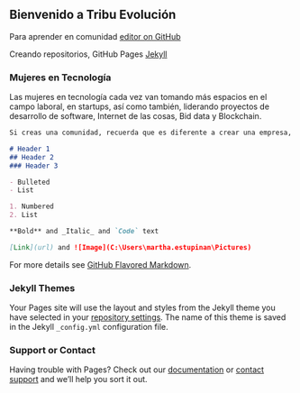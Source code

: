 ## Bienvenido a Tribu Evolución

Para aprender en comunidad [editor on GitHub](https://github.com/marthaisabel/marthaisabel.github.io/edit/master/index.md)

Creando repositorios, GitHub Pages [Jekyll](https://jekyllrb.com/)

### Mujeres en Tecnología

Las mujeres en tecnología cada vez van tomando más espacios en el campo laboral, en startups, así como también, liderando proyectos de desarrollo de software, Internet de las cosas, Bid data y Blockchain.

```markdown
Si creas una comunidad, recuerda que es diferente a crear una empresa, aunque te parezca que es lo mismo.

# Header 1
## Header 2
### Header 3

- Bulleted
- List

1. Numbered
2. List

**Bold** and _Italic_ and `Code` text

[Link](url) and ![Image](C:\Users\martha.estupinan\Pictures)
```

For more details see [GitHub Flavored Markdown](https://guides.github.com/features/mastering-markdown/).

### Jekyll Themes

Your Pages site will use the layout and styles from the Jekyll theme you have selected in your [repository settings](https://github.com/marthaisabel/marthaisabel.github.io/settings). The name of this theme is saved in the Jekyll `_config.yml` configuration file.

### Support or Contact

Having trouble with Pages? Check out our [documentation](https://help.github.com/categories/github-pages-basics/) or [contact support](https://github.com/contact) and we’ll help you sort it out.

